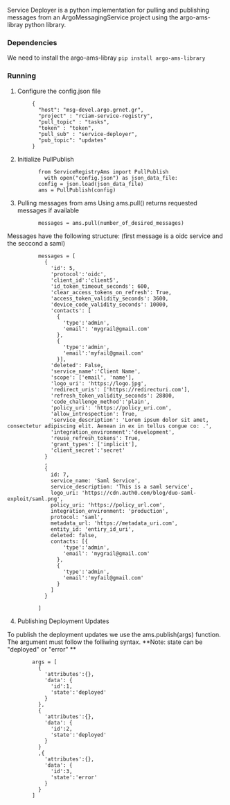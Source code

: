 Service Deployer is a python implementation for pulling and publishing messages from an ArgoMessagingService project using the argo-ams-libray python library.

### Dependencies
We need to install the argo-ams-libray
`pip install argo-ams-library`

### Running

1. Configure the config.json file
```
        {
          "host": "msg-devel.argo.grnet.gr",
          "project" : "rciam-service-registry",
          "pull_topic" : "tasks",
          "token" : "token",
          "pull_sub" : "service-deployer",
          "pub_topic": "updates"
        }
```
2. Initialize PullPublish
```
          from ServiceRegistryAms import PullPublish
            with open("config.json") as json_data_file:
          config = json.load(json_data_file)
          ams = PullPublish(config)
```

3. Pulling messages from ams
Using ams.pull() returns requested messages if available
```
          messages = ams.pull(number_of_desired_messages)
```

Messages have the following structure: (first message is a oidc service and the seccond a saml)
```
          messages = [
            {
              'id': 5,
              'protocol':'oidc',
              'client_id':'client5',
              'id_token_timeout_seconds': 600,
              'clear_access_tokens_on_refresh': True,
              'access_token_validity_seconds': 3600,
              'device_code_validity_seconds': 10000,
              'contacts': [
                {
                  'type':'admin',
                  'email': 'mygrail@gmail.com'
                },
                {
                  'type':'admin',
                  'email':'myfail@gmail.com'
                }],
              'deleted': False,
              'service_name':'Client Name',
              'scope': ['email', 'name'],
              'logo_uri': 'https://logo.jpg',
              'redirect_uris': ['https://redirecturi.com'],
              'refresh_token_validity_seconds': 28800,
              'code_challenge_method':'plain',
              'policy_uri': 'https://policy_uri.com',
              'allow_introspection': True,
              'service_description': 'Lorem ipsum dolor sit amet, consectetur adipiscing elit. Aenean in ex in tellus congue co: .',
              'integration_environment':'development',
              'reuse_refresh_tokens': True,
              'grant_types': ['implicit'],
              'client_secret':'secret'  
            }
            ,
            {
              id: 7,
              service_name: 'Saml Service',
              service_description: 'This is a saml service',
              logo_uri: 'https://cdn.auth0.com/blog/duo-saml-exploit/saml.png',
              policy_uri: 'https://policy_url.com',
              integration_environment: 'production',
              protocol: 'saml',
              metadata_url: 'https://metadata_uri.com',
              entity_id: 'entiry_id_uri',
              deleted: false,
              contacts: [{
                  'type':'admin',
                  'email': 'mygrail@gmail.com'
                },
                {
                  'type':'admin',
                  'email':'myfail@gmail.com'
                }
              ]
            }

          ]
```


4. Publishing Deployment Updates

To publish the deployment updates we use the ams.publish(args) function. The argument must follow the folliwing syntax.
**Note: state can be "deployed" or "error" **

```
        args = [
          {
            'attributes':{},
            'data': {
              'id':1,
              'state':'deployed'
            }
          },
          {
            'attributes':{},
            'data': {
              'id':2,
              'state':'deployed'
            }
          }
          ,{
            'attributes':{},
            'data': {
              'id':3,
              'state':'error'
            }
          }
        ]
```
